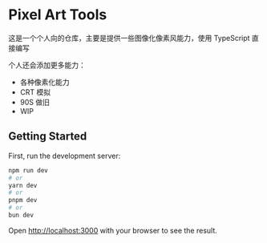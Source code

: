 # Pixel Art Tools

这是一个个人向的仓库，主要是提供一些图像化像素风能力，使用 TypeScript 直接编写

个人还会添加更多能力：
- 各种像素化能力
- CRT 模拟
- 90S 做旧
- WIP

## Getting Started

First, run the development server:

```bash
npm run dev
# or
yarn dev
# or
pnpm dev
# or
bun dev
```

Open [http://localhost:3000](http://localhost:3000) with your browser to see the result.
